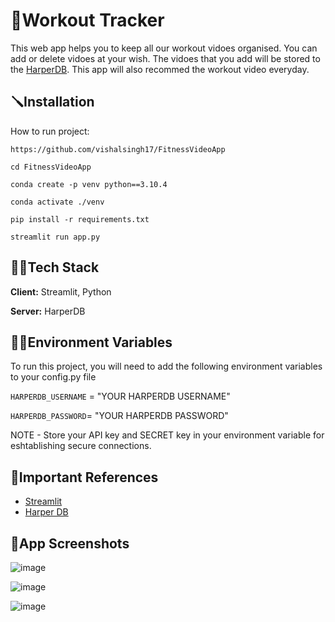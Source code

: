 
# 🏃Workout Tracker

This web app helps you to keep all our workout vidoes organised. You can add or delete vidoes at your wish. The vidoes that you add will be stored to the [HarperDB](https://harperdb.io/). This app will also recommed the workout video everyday. 


## 🪛Installation

How to run project:

```
https://github.com/vishalsingh17/FitnessVideoApp
```
```
cd FitnessVideoApp
```
```
conda create -p venv python==3.10.4
```
```
conda activate ./venv
```
```
pip install -r requirements.txt
```
```
streamlit run app.py
```
## 👨‍💻Tech Stack

**Client:** Streamlit, Python

**Server:** HarperDB


## 🕵️‍♂️Environment Variables

To run this project, you will need to add the following environment variables to your config.py file

`HARPERDB_USERNAME` = "YOUR  HARPERDB USERNAME"

`HARPERDB_PASSWORD`= "YOUR HARPERDB PASSWORD"

NOTE - Store your API key and SECRET key in your environment variable for eshtablishing secure connections.



## 🔗Important References

 - [Streamlit](https://streamlit.io/)
 - [Harper DB](https://harperdb.io/)


## 🎯App Screenshots

![image](https://user-images.githubusercontent.com/55878408/188103624-255b7bf9-c64a-454b-b5db-192e5fd70240.png)

![image](https://user-images.githubusercontent.com/55878408/188103798-1ffcd3dd-b4dc-461c-a73e-6588a3abedb2.png)

![image](https://user-images.githubusercontent.com/55878408/188103906-c9b3dee5-1077-41f6-aebd-32b174d76014.png)

